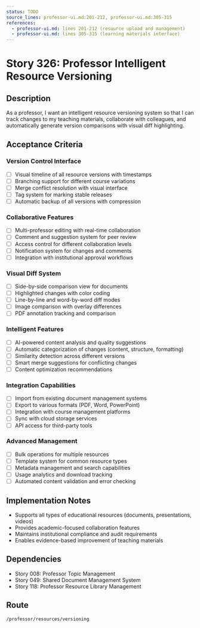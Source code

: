 ```yaml
---
status: TODO
source_lines: professor-ui.md:201-212, professor-ui.md:305-315
references:
  - professor-ui.md: lines 201-212 (resource upload and management)
  - professor-ui.md: lines 305-315 (learning materials interface)
---
```


# Story 326: Professor Intelligent Resource Versioning

## Description
As a professor, I want an intelligent resource versioning system so that I can track changes to my teaching materials, collaborate with colleagues, and automatically generate version comparisons with visual diff highlighting.

## Acceptance Criteria

### Version Control Interface
- [ ] Visual timeline of all resource versions with timestamps
- [ ] Branching support for different course variations
- [ ] Merge conflict resolution with visual interface
- [ ] Tag system for marking stable releases
- [ ] Automatic backup of all versions with compression

### Collaborative Features
- [ ] Multi-professor editing with real-time collaboration
- [ ] Comment and suggestion system for peer review
- [ ] Access control for different collaboration levels
- [ ] Notification system for changes and comments
- [ ] Integration with institutional approval workflows

### Visual Diff System
- [ ] Side-by-side comparison view for documents
- [ ] Highlighted changes with color coding
- [ ] Line-by-line and word-by-word diff modes
- [ ] Image comparison with overlay differences
- [ ] PDF annotation tracking and comparison

### Intelligent Features
- [ ] AI-powered content analysis and quality suggestions
- [ ] Automatic categorization of changes (content, structure, formatting)
- [ ] Similarity detection across different versions
- [ ] Smart merge suggestions for conflicting changes
- [ ] Content optimization recommendations

### Integration Capabilities
- [ ] Import from existing document management systems
- [ ] Export to various formats (PDF, Word, PowerPoint)
- [ ] Integration with course management platforms
- [ ] Sync with cloud storage services
- [ ] API access for third-party tools

### Advanced Management
- [ ] Bulk operations for multiple resources
- [ ] Template system for common resource types
- [ ] Metadata management and search capabilities
- [ ] Usage analytics and download tracking
- [ ] Automated content validation and error checking

## Implementation Notes
- Supports all types of educational resources (documents, presentations, videos)
- Provides academic-focused collaboration features
- Maintains institutional compliance and audit requirements
- Enables evidence-based improvement of teaching materials

## Dependencies
- Story 008: Professor Topic Management
- Story 049: Shared Document Management System
- Story 118: Professor Resource Library Management

## Route
`/professor/resources/versioning`